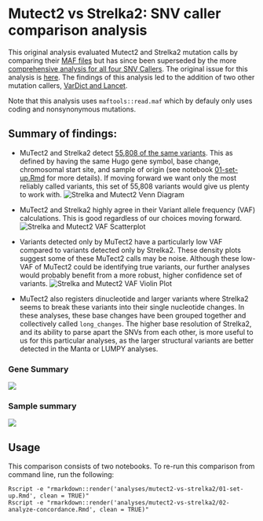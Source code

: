 # Mutect2 vs Strelka2: SNV caller comparison analysis

This original analysis evaluated Mutect2 and Strelka2 mutation calls by comparing their [MAF files](https://docs.gdc.cancer.gov/Data/File_Formats/MAF_Format/) but has since been superseded by the more [comprehensive analysis for all four SNV Callers](https://github.com/AlexsLemonade/OpenPBTA-analysis/tree/master/analyses/snv-callers).
The original issue for this analysis is [here](https://github.com/AlexsLemonade/OpenPBTA-analysis/issues/30).
The findings of this analysis led to the addition of two other mutation callers, [VarDict and Lancet](https://github.com/AlexsLemonade/OpenPBTA-analysis/issues/103).

Note that this analysis uses `maftools::read.maf` which by defauly only uses coding and nonsynonymous mutations. 

## Summary of findings:

- MuTect2 and Strelka2 detect [55,808 of the same variants](#venn-diagrams).
This as defined by having the same Hugo gene symbol, base change, chromosomal
start site, and sample of origin (see notebook [01-set-up.Rmd](https://github.com/AlexsLemonade/OpenPBTA-analysis/tree/master/analyses/mutect2-vs-strelka2/01-set-up.Rmd)
for more details).
If moving forward we want only the most reliably called variants, this set of
55,808 variants would give us plenty to work with.
![Strelka and Mutect2 Venn Diagram](/plots/strelka2_mutect2_venn_diagram.png)

- MuTect2 and Strelka2 highly agree in their Variant allele frequency (VAF) calculations.
This is good regardless of our choices moving forward.
![Strelka and Mutect2 VAF Scatterplot](/plots/VAF_scatterplot.png)

- Variants detected only by MuTect2 have a particularly low VAF compared to
variants detected only by Strelka2.
These density plots suggest some of these MuTect2 calls may be noise.
Although these low-VAF of MuTect2 could be identifying true variants, our further
analyses would probably benefit from a more robust, higher confidence set of
variants.
![Strelka and Mutect2 VAF Violin Plot](/plots/VAF_violin_plots.png)

- MuTect2 also registers dinucleotide and larger variants where Strelka2 seems
to break these variants into their single nucleotide changes.
In these analyses, these base changes have been grouped together and collectively
called `long_changes`.
The higher base resolution of Strelka2, and its ability to parse apart the SNVs
from each other, is more useful to us for this particular analyses, as the larger
structural variants are better detected in the Manta or LUMPY analyses.

### Gene Summary

![](/plots/gene_summary_cor_strelka-vs-mutect2.png)

### Sample summary

![](/plots/sample_summary_cor_strelka-vs-mutect2.png)

## Usage

This comparison consists of two notebooks.
To re-run this comparison from command line, run the following:
```
Rscript -e "rmarkdown::render('analyses/mutect2-vs-strelka2/01-set-up.Rmd', clean = TRUE)"
Rscript -e "rmarkdown::render('analyses/mutect2-vs-strelka2/02-analyze-concordance.Rmd', clean = TRUE)"
```

